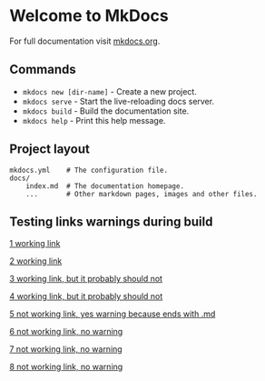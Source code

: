 # Welcome to MkDocs

For full documentation visit [mkdocs.org](http://mkdocs.org).

## Commands

* `mkdocs new [dir-name]` - Create a new project.
* `mkdocs serve` - Start the live-reloading docs server.
* `mkdocs build` - Build the documentation site.
* `mkdocs help` - Print this help message.

## Project layout

    mkdocs.yml    # The configuration file.
    docs/
        index.md  # The documentation homepage.
        ...       # Other markdown pages, images and other files.

## Testing links warnings during build

[1 working link](works.md)

[2 working link](/works.md)

[3 working link, but it probably should not](/works/)

[4 working link, but it probably should not](/works)

[5 not working link, yes warning because ends with .md](/worksasdf.md)

[6 not working link, no warning](/worksasdf)

[7 not working link, no warning](/worksasdfasdf.qqq)

[8 not working link, no warning](worksasdfasdf)
